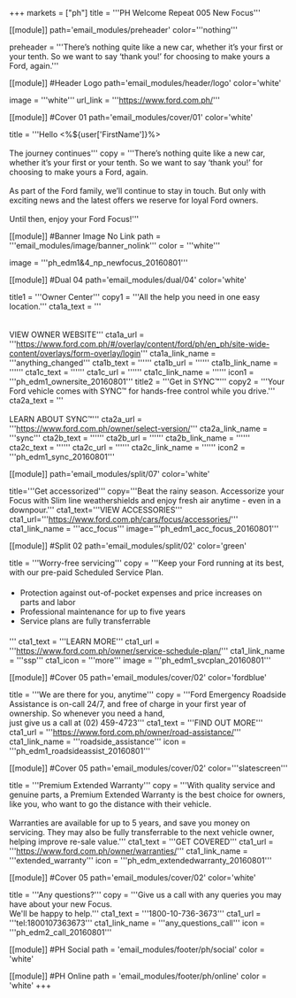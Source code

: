 +++
markets = ["ph"]
title = '''PH Welcome Repeat 005 New Focus'''

[[module]]
path='email_modules/preheader'
color='''nothing'''

preheader = '''There’s nothing quite like a new car, whether it’s your first or your tenth. So we want to say ‘thank you!’ for choosing to make yours a Ford, again.'''

[[module]] #Header Logo
path='email_modules/header/logo'
color='white'

  image = '''white'''
  url_link = '''https://www.ford.com.ph/'''

[[module]] #Cover 01
path='email_modules/cover/01'
color='white'
 
  title = '''Hello <%${user['FirstName']}%><br /><br />The journey continues'''
  copy = '''There’s nothing quite like a new car, whether it’s your first or your tenth. So we want to say ‘thank you!’ for choosing to make yours a Ford, again.<br /><br />As part of the Ford family, we’ll continue to stay in touch. But only with exciting news and the latest offers we reserve for loyal Ford owners. <br /><br />Until then, enjoy your Ford Focus!'''

[[module]] #Banner Image No Link
path = '''email_modules/image/banner_nolink'''
color = '''white'''

  image = '''ph_edm1&4_np_newfocus_20160801'''

[[module]] #Dual 04
path='email_modules/dual/04'
color='white'

  title1 = '''Owner Center'''
  copy1 = '''All the help you need in one easy location.'''
  cta1a_text = '''<br /><br /><br />VIEW OWNER WEBSITE'''
  cta1a_url = '''https://www.ford.com.ph/#/overlay/content/ford/ph/en_ph/site-wide-content/overlays/form-overlay/login'''
  cta1a_link_name = '''anything_changed'''
  cta1b_text = ''''''
  cta1b_url = ''''''
  cta1b_link_name = ''''''
  cta1c_text = ''''''
  cta1c_url = ''''''
  cta1c_link_name = ''''''
  icon1 = '''ph_edm1_ownersite_20160801'''
  title2 = '''Get in SYNC&trade;'''
  copy2 = '''Your Ford vehicle comes with SYNC&trade; for hands-free control while you drive.'''
  cta2a_text = '''<br /><br />LEARN ABOUT SYNC&trade;'''
  cta2a_url = '''https://www.ford.com.ph/owner/select-version/'''
  cta2a_link_name = '''sync'''
  cta2b_text = ''''''
  cta2b_url = ''''''
  cta2b_link_name = ''''''
  cta2c_text = ''''''
  cta2c_url = ''''''
  cta2c_link_name = ''''''
  icon2 = '''ph_edm1_sync_20160801'''

[[module]]
path='email_modules/split/07'
color='white'

title='''Get accessorized'''
copy='''Beat the rainy season. Accessorize your Focus with Slim line weathershields and enjoy fresh air anytime - even in a downpour.'''
cta1_text='''VIEW ACCESSORIES'''
cta1_url='''https://www.ford.com.ph/cars/focus/accessories/'''
cta1_link_name = '''acc_focus'''
image='''ph_edm1_acc_focus_20160801'''

[[module]] #Split 02
path='email_modules/split/02'
color='green'

  title = '''Worry-free servicing'''
  copy = '''Keep your Ford running at its best, with our pre-paid Scheduled Service Plan.<ul style="margin: 20px; padding: 0;"><li>Protection against out-of-pocket expenses and price increases on parts and labor</li><li>Professional maintenance for up to five years</li><li>Service plans are fully transferrable</li></ul>'''
  cta1_text = '''LEARN MORE'''
  cta1_url = '''https://www.ford.com.ph/owner/service-schedule-plan/'''
  cta1_link_name = '''ssp'''
  cta1_icon = '''more'''
  image = '''ph_edm1_svcplan_20160801'''

[[module]] #Cover 05
path='email_modules/cover/02'
color='fordblue'

  title = '''We are there for you, anytime'''
  copy = '''Ford Emergency Roadside Assistance is on-call 24/7, and free of charge in your first year of ownership. So whenever you need a hand,<br />just give us a call at (02) 459-4723'''
  cta1_text = '''FIND OUT MORE'''
  cta1_url = '''https://www.ford.com.ph/owner/road-assistance/'''
  cta1_link_name = '''roadside_assistance'''
  icon = '''ph_edm1_roadsideassist_20160801'''

[[module]] #Cover 05
path='email_modules/cover/02'
color='''slatescreen'''

  title = '''Premium Extended Warranty'''
  copy = '''With quality service and genuine parts, a Premium Extended Warranty is the best choice for owners, like you, who want to go the distance with their vehicle.<br /><br />Warranties are available for up to 5 years, and save you money on servicing. They may also be fully transferrable to the next vehicle owner, helping improve re-sale value.'''
  cta1_text = '''GET COVERED'''
  cta1_url = '''https://www.ford.com.ph/owner/warranties/'''
  cta1_link_name = '''extended_warranty'''
  icon = '''ph_edm_extendedwarranty_20160801'''

[[module]] #Cover 05
path='email_modules/cover/02'
color='white'

  title = '''Any questions?'''
  copy = '''Give us a call with any queries you may have about your new Focus.<br />We'll be happy to help.'''
  cta1_text = '''1800-10-736-3673'''
  cta1_url = '''tel:1800107363673'''
  cta1_link_name = '''any_questions_call'''
  icon = '''ph_edm2_call_20160801'''

[[module]] #PH Social
path = 'email_modules/footer/ph/social'
color = 'white'

[[module]] #PH Online
path = 'email_modules/footer/ph/online'
color = 'white'
+++